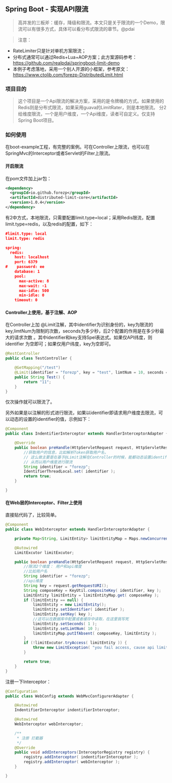 ## Spring Boot - 实现API限流

> 高并发的三板斧：缓存，降级和限流。本文只是关于限流的一个Demo，限流可以有很多方式，具体可以看分布式限流的章节。@pdai

> 注意：
+ RateLimiter只是针对单机方案限流；
+ 分布式通常可以通过Redis+Lua+AOP方案；此方案源码参考：https://github.com/realpdai/springboot-limit-demo
+ 本例子考虑落地，采用一个别人开源的小框架，参考原文：https://www.ctolib.com/forezp-DistributedLimit.html

### 项目目的
> 这个项目是一个Api限流的解决方案，采用的是令牌桶的方式。如果使用的Redis则是分布式限流，如果采用guava的LimitRater，则是本地限流。 分2给维度限流，一个是用户维度，一个Api维度，读者可自定义。仅支持Spring Boot项目。

### 如何使用
在boot-example工程，有完整的案例。可在Controller上限流，也可以在SpringMvc的Interceptor或者Servlet的Filter上限流。

#### 开启限流
在pom文件加上jar包：

```xml
<dependency>
  <groupId>io.github.forezp</groupId>
  <artifactId>distributed-limit-core</artifactId>
  <version>1.0.4</version>
</dependency>
```

有2中方式，本地限流，只需要配置limit.type=local；采用Redis限流，配置limit.type=redis，以及redis的配置，如下：

```json
#limit.type: local
limit.type: redis

spring:
  redis:
    host: localhost
    port: 6379
#    password: ee
    database: 1
    pool:
      max-active: 8
      max-wait: -1
      max-idle: 500
      min-idle: 0
    timeout: 0
```

#### Controller上使用，基于注解、AOP
在Controller上加 @Limit注解，其中identifier为识别身份的，key为限流的key,limtNum为限制的次数，seconds为多少秒，后2个配置的作用是在多少秒最大的请求次数 。其中identifier和key支持Spel表达式。如果仅API纬度，则identifier 为空即可；如果仅用户纬度，key为空即可。

```java
@RestController
public class TestController {

    @GetMapping("/test")
    @Limit(identifier = "forezp", key = "test", limtNum = 10, seconds = 1)
    public String Test() {
        return "11";
    }
}
```

仅次操作就可以限流了。

另外如果是以注解的形式进行限流，如果以identifier即请求用户维度去限流，可以动态的设置的identifier的值，示例如下：


```java
@Component
public class IndentifierInterceptor extends HandlerInterceptorAdapter {

    @Override
    public boolean preHandle(HttpServletRequest request, HttpServletResponse response, Object handler) throws Exception {
        //获取用户的信息，比如解析Token获取用户名，
        // 这么做主要是在基于@Limit注解在Controller的时候，能都动态设置identifier信息
        // 从而以用户维度进行限流
        String identifier = "forezp";
        IdentifierThreadLocal.set( identifier );
        return true;
    }

}
```

#### 在Web层的Interceptor、Filter上使用
直接贴代码了，比较简单。

```java
@Component
public class WebInterceptor extends HandlerInterceptorAdapter {

    private Map<String, LimitEntity> limitEntityMap = Maps.newConcurrentMap();

    @Autowired
    LimitExcutor limitExcutor;

    public boolean preHandle(HttpServletRequest request, HttpServletResponse response, Object handler) throws Exception {
        //限流2个维度： 用户和api维度
        //比如用户名
        String identifier = "forezp";
        //api维度
        String key = request.getRequestURI();
        String composeKey = KeyUtil.compositeKey( identifier, key );
        LimitEntity limitEntity = limitEntityMap.get( composeKey );
        if (limitEntity == null) {
            limitEntity = new LimitEntity();
            limitEntity.setIdentifier( identifier );
            limitEntity.setKey( key );
            //这可以在数据库中配置或者缓存中读取，在这里我写死
            limitEntity.setSeconds( 1 );
            limitEntity.setLimtNum( 10 );
            limitEntityMap.putIfAbsent( composeKey, limitEntity );
        }
        if (!limitExcutor.tryAccess( limitEntity )) {
            throw new LimitException( "you fail access, cause api limit rate ,try it later" );
        }

        return true;
    }
}
```

注册一下Interceptor：

```java
@Configuration
public class WebConfig extends WebMvcConfigurerAdapter {

    @Autowired
    IndentifierInterceptor indentifierInterceptor;

    @Autowired
    WebInterceptor webInterceptor;

    /**
     * 注册 拦截器
     */
    @Override
    public void addInterceptors(InterceptorRegistry registry) {
        registry.addInterceptor( indentifierInterceptor );
        registry.addInterceptor( webInterceptor );
    }

}
```



